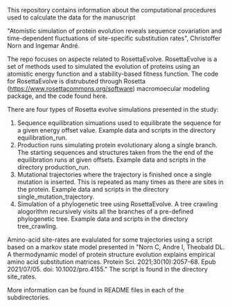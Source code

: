 This repository contains information about the computational procedures used to calculate the data for the manuscript

"Atomistic simulation of protein evolution reveals sequence covariation and time-dependent fluctuations of site-specific substitution rates", Christoffer Norn and Ingemar André.

The repo focuses on aspecte related to RosettaEvolve. RosettaEvolve is a set of methods used to simulated the evolution of proteins using an atomistic energy function and a stability-based fitness function. The code for RosettaEvolve is distrubuted through Rosetta (https://www.rosettacommons.org/software) macromoecular modeling package, and the code found here. 


There are four types of Rosetta evolve simulations presented in the study:

1) Sequence equilibration simuations used to equilibrate the sequence for a given energy offset value. Example data and scripts in the directory equilibration_run. 
2) Production runs simulating protein evolutionary along a single branch. The starting sequences and structures taken from the the end of the equilibration runs at given offsets. Example data and scripts in the directory production_run.
3) Mutational trajectories where the trajectory is finished once a  single mutation is inserted. This is repeated as many times as there are sites in the protein. Example data and scripts in the directory single_mutation_trajectory. 
4) Simulation of a phylogenetic tree using RosettaEvolve. A tree crawling alogorithm recursively visits all the branches of a pre-defined phylogenetic tree. Example data and scripts in the directory tree_crawling.

Amino-acid site-rates are evalulated for some trajectories using a script based on a markov state model presented in "Norn C, Andre I, Theobald DL. A thermodynamic model of protein structure evolution explains empirical amino acid substitution matrices. Protein Sci. 2021;30(10):2057-68. Epub 2021/07/05. doi: 10.1002/pro.4155." The script is found in the directory site_rates.

More information can be found in README files in each of the subdirectories. 
